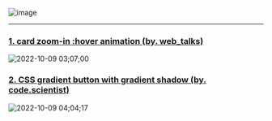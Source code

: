 ![image](https://user-images.githubusercontent.com/99783474/194721319-a6e8fc4b-4af2-486f-805d-4411e7b25046.png)

---

### [1. card zoom-in :hover animation (by. web_talks)](https://github.com/oiosu/Learn-and-Learn/tree/master/hover_animation)

![2022-10-09 03;07;00](https://user-images.githubusercontent.com/99783474/194721480-849ecc86-6b57-4a59-986d-f071d90ac3ad.gif)


### [2. CSS gradient button with gradient shadow (by. code.scientist)](https://github.com/oiosu/Learn-and-Learn/tree/master/css%20gradient%20button%20with%20gradient%20shadow)

![2022-10-09 04;04;17](https://user-images.githubusercontent.com/99783474/194723521-699807ff-09b5-4639-95e9-d4cd2eac4e8f.gif)

